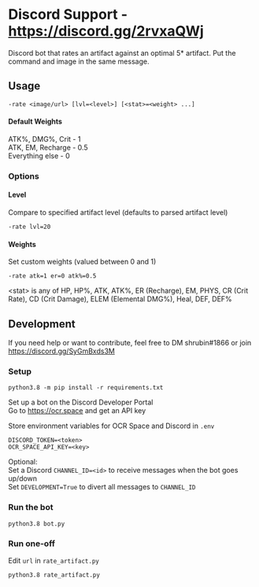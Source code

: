 # Discord Support - https://discord.gg/2rvxaQWj

Discord bot that rates an artifact against an optimal 5* artifact. Put the command and image in the same message.

## Usage

```
-rate <image/url> [lvl=<level>] [<stat>=<weight> ...]
```

#### Default Weights

ATK%, DMG%, Crit - 1 \
ATK, EM, Recharge - 0.5 \
Everything else - 0

### Options
#### Level
Compare to specified artifact level (defaults to parsed artifact level)
```
-rate lvl=20
```

#### Weights
Set custom weights (valued between 0 and 1)
```
-rate atk=1 er=0 atk%=0.5
```
\<stat> is any of HP, HP%, ATK, ATK%, ER (Recharge), EM, PHYS, CR (Crit Rate), CD (Crit Damage), ELEM (Elemental DMG%), Heal, DEF, DEF%

## Development
If you need help or want to contribute, feel free to DM shrubin#1866 or join https://discord.gg/SyGmBxds3M

### Setup
```
python3.8 -m pip install -r requirements.txt
```

Set up a bot on the Discord Developer Portal \
Go to https://ocr.space and get an API key

Store environment variables for OCR Space and Discord in `.env`
```
DISCORD_TOKEN=<token>
OCR_SPACE_API_KEY=<key>
```

Optional: \
Set a Discord `CHANNEL_ID=<id>` to receive messages when the bot goes up/down \
Set `DEVELOPMENT=True` to divert all messages to `CHANNEL_ID`

### Run the bot
```
python3.8 bot.py
```

### Run one-off
Edit `url` in `rate_artifact.py`
```
python3.8 rate_artifact.py
```

